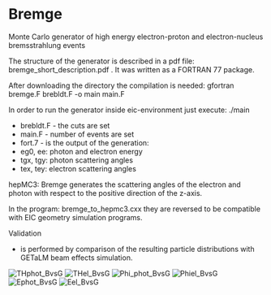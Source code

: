 # Bremge
Monte Carlo generator of high energy electron-proton and electron-nucleus bremsstrahlung events

The structure of the generator is described in a pdf file: bremge_short_description.pdf . It was written as a FORTRAN 77 package. 

After downloading the directory the compilation is needed: gfortran bremge.F brebldt.F -o main main.F

In order to run the generator inside eic-environment just execute:
./main 

* brebldt.F - the cuts are set
* main.F - number of events are set
* fort.7 - is the output of the generation:
* eg0, ee: photon and electron energy
* tgx, tgy: photon scattering angles
* tex, tey: electron scattering angles

hepMC3:
Bremge generates the scattering angles of the electron and photon with respect to the positive direction of the z-axis. 

In the program: bremge_to_hepmc3.cxx they are reversed to be compatible with EIC geometry simulation programs.  

Validation

* is performed by comparison of the resulting particle distributions with GETaLM beam effects simulation.
  
![THphot_BvsG](https://github.com/aniakowalewska/Bremge/assets/117586016/7cb78157-c334-4a6b-92bc-977fd5dfa0b3)
![THel_BvsG](https://github.com/aniakowalewska/Bremge/assets/117586016/2aeff524-e13e-428c-8a05-860abff191db)
![Phi_phot_BvsG](https://github.com/aniakowalewska/Bremge/assets/117586016/3182e982-97d7-4a66-a073-ad038f8df8b3)
![Phiel_BvsG](https://github.com/aniakowalewska/Bremge/assets/117586016/f4c35ae4-713d-4897-a0d6-2a605f43b290)
![Ephot_BvsG](https://github.com/aniakowalewska/Bremge/assets/117586016/de91b2cd-90ee-40c0-bd56-be04b527b5f5)
![Eel_BvsG](https://github.com/aniakowalewska/Bremge/assets/117586016/54882f7b-359b-46fe-b008-42eb1d4f1acf)





